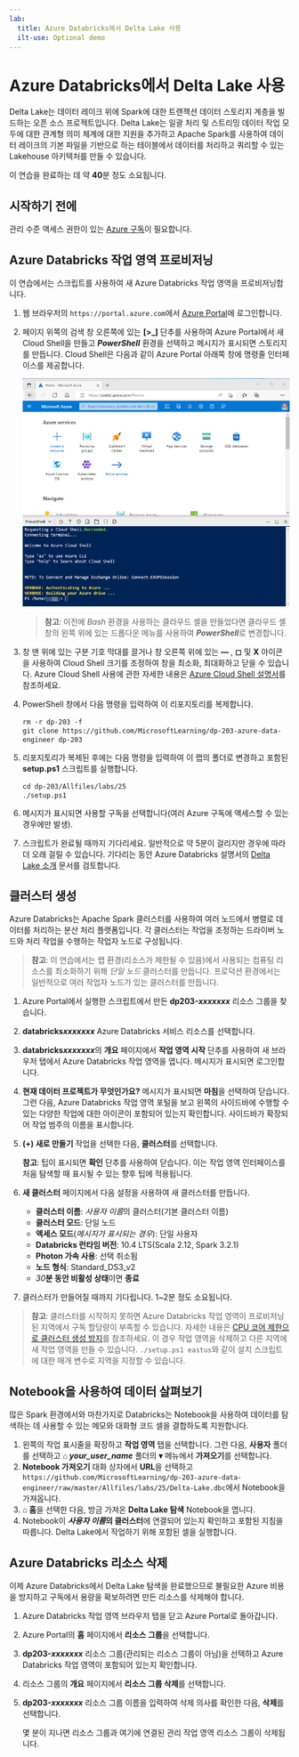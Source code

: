```yaml
---
lab:
  title: Azure Databricks에서 Delta Lake 사용
  ilt-use: Optional demo
---
```


# Azure Databricks에서 Delta Lake 사용

Delta Lake는 데이터 레이크 위에 Spark에 대한 트랜잭션 데이터 스토리지 계층을 빌드하는 오픈 소스 프로젝트입니다. Delta Lake는 일괄 처리 및 스트리밍 데이터 작업 모두에 대한 관계형 의미 체계에 대한 지원을 추가하고 Apache Spark를 사용하여 데이터 레이크의 기본 파일을 기반으로 하는 테이블에서 데이터를 처리하고 쿼리할 수 있는 Lakehouse 아키텍처를 만들 수 있습니다.

이 연습을 완료하는 데 약 **40**분 정도 소요됩니다.

## 시작하기 전에

관리 수준 액세스 권한이 있는 [Azure 구독](https://azure.microsoft.com/free)이 필요합니다.

## Azure Databricks 작업 영역 프로비저닝

이 연습에서는 스크립트를 사용하여 새 Azure Databricks 작업 영역을 프로비저닝합니다.

1. 웹 브라우저의 `https://portal.azure.com`에서 [Azure Portal](https://portal.azure.com)에 로그인합니다.
2. 페이지 위쪽의 검색 창 오른쪽에 있는 **[\>_]** 단추를 사용하여 Azure Portal에서 새 Cloud Shell을 만들고 ***PowerShell*** 환경을 선택하고 메시지가 표시되면 스토리지를 만듭니다. Cloud Shell은 다음과 같이 Azure Portal 아래쪽 창에 명령줄 인터페이스를 제공합니다.

    ![Cloud Shell 창이 있는 Azure Portal](./images/cloud-shell.png)

    > **참고**: 이전에 *Bash* 환경을 사용하는 클라우드 셸을 만들었다면 클라우드 셸 창의 왼쪽 위에 있는 드롭다운 메뉴를 사용하여 ***PowerShell***로 변경합니다.

3. 창 맨 위에 있는 구분 기호 막대를 끌거나 창 오른쪽 위에 있는 **&#8212;** , **&#9723;** 및 **X** 아이콘을 사용하여 Cloud Shell 크기를 조정하여 창을 최소화, 최대화하고 닫을 수 있습니다. Azure Cloud Shell 사용에 관한 자세한 내용은 [Azure Cloud Shell 설명서](https://docs.microsoft.com/azure/cloud-shell/overview)를 참조하세요.

4. PowerShell 창에서 다음 명령을 입력하여 이 리포지토리를 복제합니다.

    ```
    rm -r dp-203 -f
    git clone https://github.com/MicrosoftLearning/dp-203-azure-data-engineer dp-203
    ```

5. 리포지토리가 복제된 후에는 다음 명령을 입력하여 이 랩의 폴더로 변경하고 포함된 **setup.ps1** 스크립트를 실행합니다.

    ```
    cd dp-203/Allfiles/labs/25
    ./setup.ps1
    ```

6. 메시지가 표시되면 사용할 구독을 선택합니다(여러 Azure 구독에 액세스할 수 있는 경우에만 발생).

7. 스크립트가 완료될 때까지 기다리세요. 일반적으로 약 5분이 걸리지만 경우에 따라 더 오래 걸릴 수 있습니다. 기다리는 동안 Azure Databricks 설명서의 [Delta Lake 소개](https://docs.microsoft.com/azure/databricks/delta/delta-intro) 문서를 검토합니다.

## 클러스터 생성

Azure Databricks는 Apache Spark 클러스터를 사용하여 여러 노드에서 병렬로 데이터를 처리하는 분산 처리 플랫폼입니다. 각 클러스터는 작업을 조정하는 드라이버 노드와 처리 작업을 수행하는 작업자 노드로 구성됩니다.

> **참고**: 이 연습에서는 랩 환경(리소스가 제한될 수 있음)에서 사용되는 컴퓨팅 리소스를 최소화하기 위해 *단일 노드* 클러스터를 만듭니다. 프로덕션 환경에서는 일반적으로 여러 작업자 노드가 있는 클러스터를 만듭니다.

1. Azure Portal에서 실행한 스크립트에서 만든 **dp203-*xxxxxxx*** 리소스 그룹을 찾습니다.
2. **databricks*xxxxxxx*** Azure Databricks 서비스 리소스를 선택합니다.
3. **databricks*xxxxxxx***의 **개요** 페이지에서 **작업 영역 시작** 단추를 사용하여 새 브라우저 탭에서 Azure Databricks 작업 영역을 엽니다. 메시지가 표시되면 로그인합니다.
4. **현재 데이터 프로젝트가 무엇인가요?** 메시지가 표시되면 **마침**을 선택하여 닫습니다. 그런 다음, Azure Databricks 작업 영역 포털을 보고 왼쪽의 사이드바에 수행할 수 있는 다양한 작업에 대한 아이콘이 포함되어 있는지 확인합니다. 사이드바가 확장되어 작업 범주의 이름을 표시합니다.
5. **(+) 새로 만들기** 작업을 선택한 다음, **클러스터**를 선택합니다.

    **참고**: 팁이 표시되면 **확인** 단추를 사용하여 닫습니다. 이는 작업 영역 인터페이스를 처음 탐색할 때 표시될 수 있는 향후 팁에 적용됩니다.

6. **새 클러스터** 페이지에서 다음 설정을 사용하여 새 클러스터를 만듭니다.
    - **클러스터 이름**: *사용자 이름*의 클러스터(기본 클러스터 이름)
    - **클러스터 모드**: 단일 노드
    - **액세스 모드**(*메시지가 표시되는 경우*): 단일 사용자
    - **Databricks 런타임 버전**: 10.4 LTS(Scala 2.12, Spark 3.2.1)
    - **Photon 가속 사용**: 선택 취소됨
    - **노드 형식**: Standard_DS3_v2
    - *30***분 동안 비활성 상태**이면 **종료**

7. 클러스터가 만들어질 때까지 기다립니다. 1~2분 정도 소요됩니다.

> **참고**: 클러스터를 시작하지 못하면 Azure Databricks 작업 영역이 프로비저닝된 지역에서 구독 할당량이 부족할 수 있습니다. 자세한 내용은 [CPU 코어 제한으로 클러스터 생성 방지](https://docs.microsoft.com/azure/databricks/kb/clusters/azure-core-limit)를 참조하세요. 이 경우 작업 영역을 삭제하고 다른 지역에 새 작업 영역을 만들 수 있습니다. `./setup.ps1 eastus`와 같이 설치 스크립트에 대한 매개 변수로 지역을 지정할 수 있습니다.

## Notebook을 사용하여 데이터 살펴보기

많은 Spark 환경에서와 마찬가지로 Databricks는 Notebook을 사용하여 데이터를 탐색하는 데 사용할 수 있는 메모와 대화형 코드 셀을 결합하도록 지원합니다.

1. 왼쪽의 작업 표시줄을 확장하고 **작업 영역** 탭을 선택합니다. 그런 다음, **사용자** 폴더를 선택하고 **&#8962; *your_user_name*** 폴더의 **&#9662;** 메뉴에서 **가져오기**를 선택합니다.
2. **Notebook 가져오기** 대화 상자에서 **URL**을 선택하고 `https://github.com/MicrosoftLearning/dp-203-azure-data-engineer/raw/master/Allfiles/labs/25/Delta-Lake.dbc`에서 Notebook을 가져옵니다.
3. **&#8962; 홈**을 선택한 다음, 방금 가져온 **Delta Lake 탐색** Notebook을 엽니다.
4. Notebook이 ***사용자 이름*의 클러스터**에 연결되어 있는지 확인하고 포함된 지침을 따릅니다. Delta Lake에서 작업하기 위해 포함된 셀을 실행합니다.

## Azure Databricks 리소스 삭제

이제 Azure Databricks에서 Delta Lake 탐색을 완료했으므로 불필요한 Azure 비용을 방지하고 구독에서 용량을 확보하려면 만든 리소스를 삭제해야 합니다.

1. Azure Databricks 작업 영역 브라우저 탭을 닫고 Azure Portal로 돌아갑니다.
2. Azure Portal의 **홈** 페이지에서 **리소스 그룹**을 선택합니다.
3. **dp203-*xxxxxxx*** 리소스 그룹(관리되는 리소스 그룹이 아님)을 선택하고 Azure Databricks 작업 영역이 포함되어 있는지 확인합니다.
4. 리소스 그룹의 **개요** 페이지에서 **리소스 그룹 삭제**를 선택합니다.
5. **dp203-*xxxxxxx*** 리소스 그룹 이름을 입력하여 삭제 의사를 확인한 다음, **삭제**를 선택합니다.

    몇 분이 지나면 리소스 그룹과 여기에 연결된 관리 작업 영역 리소스 그룹이 삭제됩니다.
